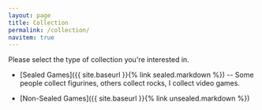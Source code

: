 ```yaml
---
layout: page
title: Collection
permalink: /collection/
navitem: true
---
```


Please select the type of collection you're interested in.

- [Sealed Games]({{ site.baseurl }}{% link sealed.markdown %})
-- Some people collect figurines, others collect rocks, I collect video games. 

- [Non-Sealed Games]({{ site.baseurl }}{% link unsealed.markdown %})

<!--
-- Miscellaneous Items
-->